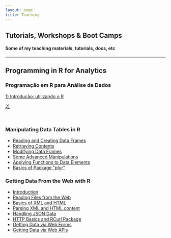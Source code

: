 ```yaml
---
layout: page
title: Teaching
---
```


## Tutorials, Workshops & Boot Camps

#### Some of my teaching materials, tutorials, docs, etc

<hr class="margin" />

## <a name="analytics"></a>Programming in R for Analytics
### Programação em R para Análise de Dados
<a href="/teaching/analytics/portuguese">1) Introdução: utilizando o R</a>

<a href="/teaching/analytics/portuguese">2) </a>
<br/>


<br/>

### <a name="dataframes"></a>Manipulating Data Tables in R

<ul>
	<li><a href="https://docs.google.com/presentation/d/1frT_uB2vAmTdX2-daq2LVCTYRG1iAb2Qj02LvM7UPUY/pub?start=false&loop=false&delayms=3000" target="_blank">Reading and Creating Data Frames</a></li>
	<li><a href="https://docs.google.com/presentation/d/1BKaF9JFat_-gZ7zZWIf0zr7mQhW3_MA29uFW44la6b8/pub?start=false&loop=false&delayms=3000" target="_blank">Retrieving Contents</a></li>
	<li><a href="https://docs.google.com/presentation/d/1HmHV1QYbVOtxGfCeSWgJQdSpnrKGOqVAqxrTSX1OVmo/pub?start=false&loop=false&delayms=3000" target="_blank">Modifying Data Frames</a></li>
	<li><a href="https://docs.google.com/presentation/d/1jWDk_9VEb9pz9jCjhLI_il-VDQQUSgBnZyewyZiuKKI/pub?start=false&loop=false&delayms=3000" target="_blank">Some Advanced Manipulations</a></li>
	<li><a href="https://docs.google.com/presentation/d/1Jp4QgnL4cncMB-f4k-4tMMR2gkdmwkCYpeZx3gUMdeY/pub?start=false&loop=false&delayms=3000" target="_blank">Applying Functions to Data Elements</a></li>
	<li><a href="https://docs.google.com/presentation/d/122Mlw3o_xgAUQXrO4o-IzmQy8hG77AQ0oaxJj7DYwfc/pub?start=false&loop=false&delayms=3000" target="_blank">Basics of Package "plyr"</a></li>
</ul>


### <a name="SoundexBR"></a>Getting Data From the Web with R

- [Introduction](/work/webdata/getting_web_data_r1_introduction.pdf)
- [Reading Files from the Web](/work/webdata/getting_web_data_r2_reading_files.pdf)
- [Basics of XML and HTML](/work/webdata/getting_web_data_r3_basics_xml_html.pdf)
- [Parsing XML and HTML content](/work/webdata/getting_web_data_r4_parsing_xml_html.pdf)
- [Handling JSON Data](/work/webdata/getting_web_data_r5_json_data.pdf)
- [HTTP Basics and RCurl Package](/work/webdata/getting_web_data_r6_http_rcurl.pdf)
- [Getting Data via Web Forms](/work/webdata/getting_web_data_r7_web_forms.pdf)
- [Getting Data via Web APIs](/work/webdata/getting_web_data_r8_web_apis.pdf)
